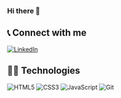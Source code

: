 ### Hi there 👋

## :telephone_receiver: Connect with me
[linkedin-shield]: https://img.shields.io/badge/-LinkedIn-0A66C2.svg?style=for-the-badge&logo=linkedin&Color=white
[linkedin-url]: https://linkedin.com/in/dimaspirit
[![LinkedIn][linkedin-shield]][linkedin-url]

## :man_technologist: Technologies
![HTML5](https://img.shields.io/badge/-HTML-E34F26.svg?style=for-the-badge&logo=html5&logoColor=fff)
![CSS3](https://img.shields.io/badge/-CSS-1572B6.svg?style=for-the-badge&logo=css3&logoColor=fff)
![JavaScript](https://img.shields.io/badge/-JavaScript-F7DF1E.svg?style=for-the-badge&logo=javascript&logoColor=fff)
![Git](https://img.shields.io/badge/-Git-F05032.svg?style=for-the-badge&logo=git&logoColor=fff)







